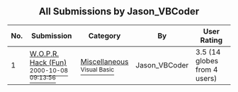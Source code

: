 ﻿<div align="center">

## All Submissions by Jason\_VBCoder

</div>

No.  | Submission | Category | By   | User Rating
---- | ---------- | -------- | ---- | -----------
1 | [W\.O\.P\.R\. Hack \(Fun\)<br /><sup>2000-10-08 09:13:56</sup>](https://github.com/Planet-Source-Code/jason-vbcoder-w-o-p-r-hack-fun__1-11954) | [Miscellaneous<br /><sup>Visual Basic</sup>](../ByCategory/miscellaneous__1-1.md) | Jason\_VBCoder | 3.5 (14 globes from 4 users)
